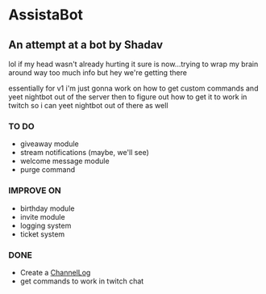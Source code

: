 # AssistaBot
## An attempt at a bot by Shadav

lol if my head wasn't already hurting it sure is now...trying to wrap my brain around way too much info but hey we're getting there

essentially for v1 i'm just gonna work on how to get custom commands and yeet nightbot out of the server
then to figure out how to get it to work in twitch so i can yeet nightbot out of there as well



### TO DO
- giveaway module
- stream notifications (maybe, we'll see)
- welcome message module
- purge command

### IMPROVE ON
- birthday module
- invite module
- logging system
- ticket system

### DONE
- Create a [ChannelLog](https://github.com/leashadav/AssistaBot/blob/main/ChannelLog.md)
- get commands to work in twitch chat
